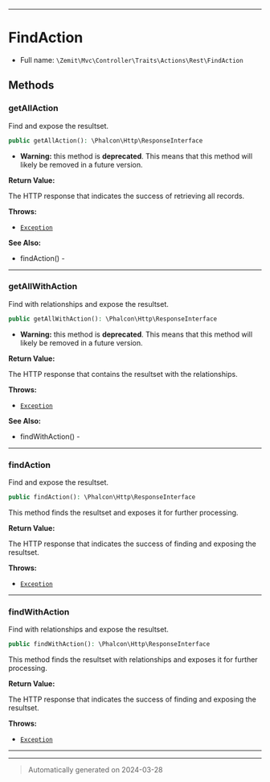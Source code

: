 ***

# FindAction





* Full name: `\Zemit\Mvc\Controller\Traits\Actions\Rest\FindAction`




## Methods


### getAllAction

Find and expose the resultset.

```php
public getAllAction(): \Phalcon\Http\ResponseInterface
```






* **Warning:** this method is **deprecated**. This means that this method will likely be removed in a future version.




**Return Value:**

The HTTP response that indicates the success of retrieving all records.



**Throws:**

- [`Exception`](../../../../../../Exception.md)



**See Also:**

* findAction() - 

***

### getAllWithAction

Find with relationships and expose the resultset.

```php
public getAllWithAction(): \Phalcon\Http\ResponseInterface
```






* **Warning:** this method is **deprecated**. This means that this method will likely be removed in a future version.




**Return Value:**

The HTTP response that contains the resultset with the relationships.



**Throws:**

- [`Exception`](../../../../../../Exception.md)



**See Also:**

* findWithAction() - 

***

### findAction

Find and expose the resultset.

```php
public findAction(): \Phalcon\Http\ResponseInterface
```

This method finds the resultset and exposes it for further processing.







**Return Value:**

The HTTP response that indicates the success of finding and exposing the resultset.



**Throws:**

- [`Exception`](../../../../../../Exception.md)



***

### findWithAction

Find with relationships and expose the resultset.

```php
public findWithAction(): \Phalcon\Http\ResponseInterface
```

This method finds the resultset with relationships and exposes it for further processing.







**Return Value:**

The HTTP response that indicates the success of finding and exposing the resultset.



**Throws:**

- [`Exception`](../../../../../../Exception.md)



***

***
> Automatically generated on 2024-03-28

